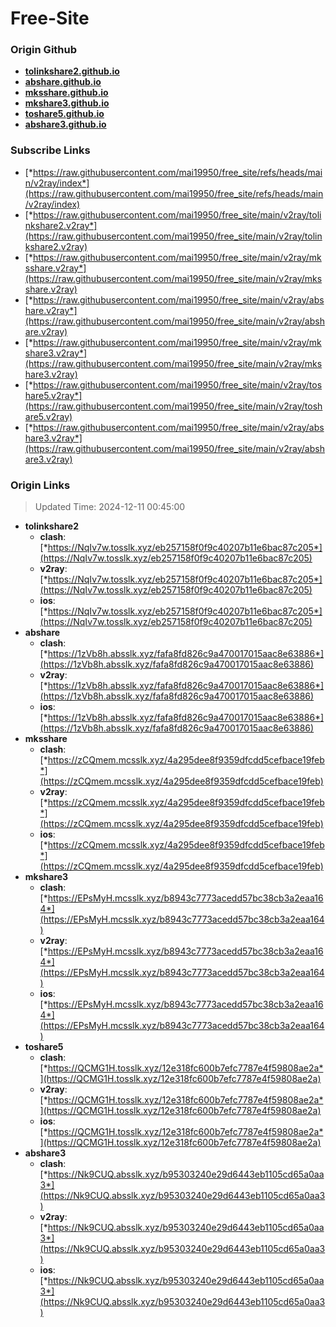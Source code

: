 # Free-Site

### Origin Github

- [**tolinkshare2.github.io**](https://github.com/tolinkshare2/tolinkshare2.github.io)
- [**abshare.github.io**](https://github.com/abshare/abshare.github.io)
- [**mksshare.github.io**](https://github.com/mksshare/mksshare.github.io)
- [**mkshare3.github.io**](https://github.com/mkshare3/mkshare3.github.io)
- [**toshare5.github.io**](https://github.com/toshare5/toshare5.github.io)
- [**abshare3.github.io**](https://github.com/abshare3/abshare3.github.io)

### Subscribe Links

- [*https://raw.githubusercontent.com/mai19950/free_site/refs/heads/main/v2ray/index*](https://raw.githubusercontent.com/mai19950/free_site/refs/heads/main/v2ray/index)
- [*https://raw.githubusercontent.com/mai19950/free_site/main/v2ray/tolinkshare2.v2ray*](https://raw.githubusercontent.com/mai19950/free_site/main/v2ray/tolinkshare2.v2ray)
- [*https://raw.githubusercontent.com/mai19950/free_site/main/v2ray/mksshare.v2ray*](https://raw.githubusercontent.com/mai19950/free_site/main/v2ray/mksshare.v2ray)
- [*https://raw.githubusercontent.com/mai19950/free_site/main/v2ray/abshare.v2ray*](https://raw.githubusercontent.com/mai19950/free_site/main/v2ray/abshare.v2ray)
- [*https://raw.githubusercontent.com/mai19950/free_site/main/v2ray/mkshare3.v2ray*](https://raw.githubusercontent.com/mai19950/free_site/main/v2ray/mkshare3.v2ray)
- [*https://raw.githubusercontent.com/mai19950/free_site/main/v2ray/toshare5.v2ray*](https://raw.githubusercontent.com/mai19950/free_site/main/v2ray/toshare5.v2ray)
- [*https://raw.githubusercontent.com/mai19950/free_site/main/v2ray/abshare3.v2ray*](https://raw.githubusercontent.com/mai19950/free_site/main/v2ray/abshare3.v2ray)

### Origin Links

> Updated Time: 2024-12-11 00:45:00

- **tolinkshare2**
  - **clash**: [*https://NqIv7w.tosslk.xyz/eb257158f0f9c40207b11e6bac87c205*](https://NqIv7w.tosslk.xyz/eb257158f0f9c40207b11e6bac87c205)
  - **v2ray**: [*https://NqIv7w.tosslk.xyz/eb257158f0f9c40207b11e6bac87c205*](https://NqIv7w.tosslk.xyz/eb257158f0f9c40207b11e6bac87c205)
  - **ios**: [*https://NqIv7w.tosslk.xyz/eb257158f0f9c40207b11e6bac87c205*](https://NqIv7w.tosslk.xyz/eb257158f0f9c40207b11e6bac87c205)
- **abshare**
  - **clash**: [*https://1zVb8h.absslk.xyz/fafa8fd826c9a470017015aac8e63886*](https://1zVb8h.absslk.xyz/fafa8fd826c9a470017015aac8e63886)
  - **v2ray**: [*https://1zVb8h.absslk.xyz/fafa8fd826c9a470017015aac8e63886*](https://1zVb8h.absslk.xyz/fafa8fd826c9a470017015aac8e63886)
  - **ios**: [*https://1zVb8h.absslk.xyz/fafa8fd826c9a470017015aac8e63886*](https://1zVb8h.absslk.xyz/fafa8fd826c9a470017015aac8e63886)
- **mksshare**
  - **clash**: [*https://zCQmem.mcsslk.xyz/4a295dee8f9359dfcdd5cefbace19feb*](https://zCQmem.mcsslk.xyz/4a295dee8f9359dfcdd5cefbace19feb)
  - **v2ray**: [*https://zCQmem.mcsslk.xyz/4a295dee8f9359dfcdd5cefbace19feb*](https://zCQmem.mcsslk.xyz/4a295dee8f9359dfcdd5cefbace19feb)
  - **ios**: [*https://zCQmem.mcsslk.xyz/4a295dee8f9359dfcdd5cefbace19feb*](https://zCQmem.mcsslk.xyz/4a295dee8f9359dfcdd5cefbace19feb)
- **mkshare3**
  - **clash**: [*https://EPsMyH.mcsslk.xyz/b8943c7773acedd57bc38cb3a2eaa164*](https://EPsMyH.mcsslk.xyz/b8943c7773acedd57bc38cb3a2eaa164)
  - **v2ray**: [*https://EPsMyH.mcsslk.xyz/b8943c7773acedd57bc38cb3a2eaa164*](https://EPsMyH.mcsslk.xyz/b8943c7773acedd57bc38cb3a2eaa164)
  - **ios**: [*https://EPsMyH.mcsslk.xyz/b8943c7773acedd57bc38cb3a2eaa164*](https://EPsMyH.mcsslk.xyz/b8943c7773acedd57bc38cb3a2eaa164)
- **toshare5**
  - **clash**: [*https://QCMG1H.tosslk.xyz/12e318fc600b7efc7787e4f59808ae2a*](https://QCMG1H.tosslk.xyz/12e318fc600b7efc7787e4f59808ae2a)
  - **v2ray**: [*https://QCMG1H.tosslk.xyz/12e318fc600b7efc7787e4f59808ae2a*](https://QCMG1H.tosslk.xyz/12e318fc600b7efc7787e4f59808ae2a)
  - **ios**: [*https://QCMG1H.tosslk.xyz/12e318fc600b7efc7787e4f59808ae2a*](https://QCMG1H.tosslk.xyz/12e318fc600b7efc7787e4f59808ae2a)
- **abshare3**
  - **clash**: [*https://Nk9CUQ.absslk.xyz/b95303240e29d6443eb1105cd65a0aa3*](https://Nk9CUQ.absslk.xyz/b95303240e29d6443eb1105cd65a0aa3)
  - **v2ray**: [*https://Nk9CUQ.absslk.xyz/b95303240e29d6443eb1105cd65a0aa3*](https://Nk9CUQ.absslk.xyz/b95303240e29d6443eb1105cd65a0aa3)
  - **ios**: [*https://Nk9CUQ.absslk.xyz/b95303240e29d6443eb1105cd65a0aa3*](https://Nk9CUQ.absslk.xyz/b95303240e29d6443eb1105cd65a0aa3)
